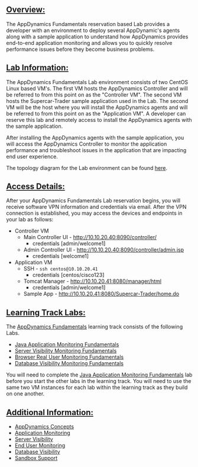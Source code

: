 
## <ins>Overview:</ins>

The AppDynamics Fundamentals reservation based Lab provides a developer with an environment to deploy several AppDynamic's agents along with a sample application to understand how AppDynamics provides end-to-end application monitoring and allows you to quickly resolve performance issues before they become business problems.


## <ins>Lab Information:</ins>

The AppDynamics Fundamentals Lab environment consists of two CentOS Linux based VM's.  The first VM hosts the AppDynamics Controller and will be referred to from this point on as the "Controller VM".  The second VM hosts the Supercar-Trader sample application used in the Lab.  The second VM will be the host where you will install the AppDynamics agents and will be referred to from this point on as the "Application VM". A developer can reserve this lab and remotely access to install the AppDynamics agents with the sample application.

After installing the AppDynamics agents with the sample application, you will access the AppDynamics Controller to monitor the application performance and troubleshoot issues in the application that are impacting end user experience.

The topology diagram for the Lab environment can be found [here](https://github.com/Appdynamics/DevNet-Labs/blob/master/labs/lab-sandbox-topology.png).

## <ins>Access Details:</ins>

After your AppDynamics Fundamentals Lab reservation begins, you will receive software VPN information and credentials via email.  After the VPN connection is established, you may access the devices and endpoints in your lab as follows:

- Controller VM
  - Main Controller UI - http://10.10.20.40:8090/controller/
    - credentials [admin/welcome1]
  - Admin Controller UI - http://10.10.20.40:8090/controller/admin.jsp
    - credentials [welcome1]
- Application VM
  - SSH - ```ssh centos@10.10.20.41```
    - credentials [centos/cisco123]
  - Tomcat Manager - http://10.10.20.41:8080/manager/html
    - credentials [admin/welcome1]
  - Sample App - http://10.10.20.41:8080/Supercar-Trader/home.do


## <ins>Learning Track Labs:</ins>

The [AppDynamics Fundamentals](https://developer.cisco.com/learning/tracks/appd-fundamentals) learning track consists of the following Labs.

- [Java Application Monitoring Fundamentals](https://developer.cisco.com/learning/lab/fnd-01-appd-apm-java/step/1)
- [Server Visibility Monitoring Fundamentals](https://developer.cisco.com/learning/lab/fnd-02-appd-svm/step/1)
- [Browser Real User Monitoring Fundamentals](https://developer.cisco.com/learning/lab/fnd-03-appd-brum/step/1)
- [Database Visibility Monitoring Fundamentals](https://developer.cisco.com/learning/lab/fnd-04-appd-dbmon/step/1)

You will need to complete the [Java Application Monitoring Fundamentals](https://developer.cisco.com/learning/lab/fnd-01-appd-apm-java/step/1) lab before you start the other labs in the learning track.  You will need to use the same two VM instances for each lab within the learning track as they build on one another. 

## <ins>Additional Information:</ins>

 - [AppDynamics Concepts](https://docs.appdynamics.com/display/latest/AppDynamics+Concepts)
 - [Application Monitoring](https://docs.appdynamics.com/display/latest/Application+Monitoring)
 - [Server Visibility](https://docs.appdynamics.com/display/latest/Server+Visibility)
 - [End User Monitoring](https://docs.appdynamics.com/display/latest/End+User+Monitoring)
 - [Database Visibility](https://docs.appdynamics.com/display/latest/Database+Visibility)
 - [Sandbox Support](https://communities.cisco.com/community/developer/sandbox)

